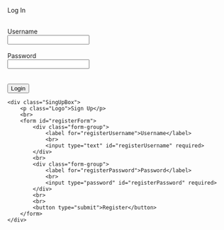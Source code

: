 <!DOCTYPE html>
<html lang="en">
<head>
    <meta charset="UTF-8">
    <meta name="viewport" content="width=device-width, initial-scale=1.0">
    <title>Login & Registration</title>
    <link rel="stylesheet" href="style.css">
</head>
<body>  
<div class="wrap"> 
    <div class="wrap2">
    <div class="LogInBox">
        <p class="Logo">Log In</p>
        <br>
        <form id="loginForm">
            <div class="form-group">
                <label for="loginUsername">Username</label>
                <br>
                <input type="text" id="loginUsername" required>
            </div>
            <br>
            <div class="form-group">
                <label for="loginPassword">Password</label>
                <br>
                <input type="password" id="loginPassword" required>
            </div>
            <br>
            <br>
            <button type="submit">Login</button>
        </form>
    </div>

    <div class="SingUpBox">
        <p class="Logo">Sign Up</p>
        <br>
        <form id="registerForm">
            <div class="form-group">
                <label for="registerUsername">Username</label>
                <br>
                <input type="text" id="registerUsername" required>
            </div>
            <br>
            <div class="form-group">
                <label for="registerPassword">Password</label>
                <br>
                <input type="password" id="registerPassword" required>
            </div>
            <br>
            <br>
            <button type="submit">Register</button>
        </form>
    </div>
</div>
</div>

</body>
<script>
    // Логін
    document.getElementById('loginForm').addEventListener('submit', async function (event) {
        event.preventDefault();

        const username = document.getElementById('loginUsername').value;
        const password = document.getElementById('loginPassword').value;

        const response = await fetch('http://localhost:3000/login', {
            method: 'POST',
            headers: {
                'Content-Type': 'application/json'
            },
            body: JSON.stringify({ username, password })
        });

        const data = await response.json();

        // Перевірка, чи логін успішний
        if (data.success) {
            alert('Логін успішний!');
            // Збереження username в LocalStorage
            localStorage.setItem('username', username); // Замість user_id зберігаємо username
            // Перенаправлення на сторінку tasks.html
            window.location.href = 'tasks.html';
        } else {
            alert(data.message);
            console.log('Login failed:', data.message);
        }
    });

    // Реєстрація
    document.getElementById('registerForm').addEventListener('submit', async function (event) {
        event.preventDefault();

        const username = document.getElementById('registerUsername').value;
        const password = document.getElementById('registerPassword').value;

        const response = await fetch('http://localhost:3000/register', {
            method: 'POST',
            headers: {
                'Content-Type': 'application/json'
            },
            body: JSON.stringify({ username, password })
        });

        const data = await response.json();

        if (data.success) {
            alert('Реєстрація успішна! Тепер ви можете увійти.');
        } else {
            alert(data.message);
        }
    });  


</script>

</html>
